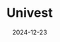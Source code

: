---  
layout: startup_page  
title: "Univest"  
id: "univest.in"  
permalink: "/univestunivest.in12232024/"  
website: "https://www.univest.in/"  
funding_round: "Series A"  
funding_amount: "$10M"  
investors: "Bertelsmann India Investments (BII)"  
about: "Univest is a research-first stock market super app for retail investors in India. It provides a single platform for solutions ranging from stock selection to timely exits, aiming to democratize access to high-quality research and simplify the investment journey for its users."  
markets: "Fintech, Financial Services, Productivity Tools, Software"  
hq: "Gurgaon, Haryana, India"  
founded_year: "2022"  
linkedin: "https://in.linkedin.com/company/univest-in"  
twitter: "https://twitter.com/InUnivest"  
instagram: ""  
facebook: "https://www.facebook.com/Univest.in"  
crunchbase: "https://www.crunchbase.com/organization/univest-557f"  
pitchbook: "https://pitchbook.com/profiles/company/509267-71"  

date_display: "23-Dec-2024"  
date: "2024-12-23"

# SEO Optimization  
meta_title: "Univest - Series A Funding ($10M)"  
meta_description: "Univest, Univest is a research-first stock market super app for retail investors in India. It provides a single platform for solutions ranging from stock selec..."  
meta_keywords: "Univest, Fintech, Financial Services, Productivity Tools, Software, Series A funding"  
canonical_url: "https://startup.projectstartups.com/univestunivest.in12232024/"  
---